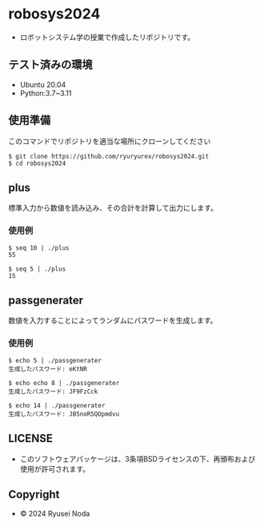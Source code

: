# robosys2024
- ロボットシステム学の授業で作成したリポジトリです。

## テスト済みの環境
* Ubuntu 20.04
* Python:3.7~3.11

## 使用準備
このコマンドでリポジトリを適当な場所にクローンしてください

```shell
$ git clone https://github.com/ryuryurex/robosys2024.git
$ cd robosys2024
```

## plus
標準入力から数値を読み込み、その合計を計算して出力にします。

### 使用例

```shell
$ seq 10 | ./plus
55
```

```shell
$ seq 5 | ./plus
15
```
## passgenerater
数値を入力することによってランダムにパスワードを生成します。

### 使用例

```shell
$ echo 5 | ./passgenerater
生成したパスワード: eKtNR
```

```shell
$ echo echo 8 | ./passgenerater
生成したパスワード: JF9FzCck
```

```shell
$ echo 14 | ./passgenerater
生成したパスワード: JB5noR5QOpmdvu
```
## LICENSE
* このソフトウェアパッケージは、3条項BSDライセンスの下、再頒布および使用が許可されます。

## Copyright
* © 2024 Ryusei Noda
